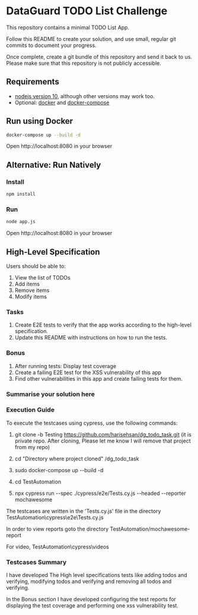 # DataGuard TODO List Challenge

This repository contains a minimal TODO List App.

Follow this README to create your solution, and use small, regular git
commits to document your progress.

Once complete, create a git bundle of this repository and send it back
to us. Please make sure that this repository is not publicly accessible.

## Requirements

- [nodejs version 10](https://nodejs.org/), although other versions may
  work too.
- Optional: [docker](https://docs.docker.com/) and [docker-compose](https://docs.docker.com/compose/)

## Run using Docker

```sh
docker-compose up --build -d
```

Open http://localhost:8080 in your browser

## Alternative: Run Natively

### Install

```sh
npm install
```

### Run

```sh
node app.js
```

Open http://localhost:8080 in your browser

## High-Level Specification

Users should be able to:

1. View the list of TODOs
2. Add items
3. Remove items
4. Modify items

### Tasks

1. Create E2E tests to verify that the app works according to the
   high-level specification.
2. Update this README with instructions on how to run the tests.

### Bonus

1. After running tests: Display test coverage
2. Create a failing E2E test for the XSS vulnerability of this app
3. Find other vulnerabilities in this app and create failing tests for
   them.

### Summarise your solution here

### Execution Guide

To execute the testcases using cypress, use the following commands:

1) git clone -b Testing https://github.com/harisehsan/dg_todo_task.git (it is private repo. After cloning, Please let me know I will remove that project from my repo)

2) cd "Directory where project cloned" /dg_todo_task

3) sudo docker-compose up --build -d

4) cd TestAutomation

5) npx cypress run --spec ./cypress/e2e/Tests.cy.js --headed  --reporter mochawesome

The testcases are written in the 'Tests.cy.js' file in the directory TestAutomation\cypress\e2e\Tests.cy.js

In order to view reports goto the directory TestAutomation/mochawesome-report

For video, TestAutomation\cypress\videos

### Testcases Summary

I have developed The High level specifications tests like adding todos and verifying, modifying todos and verifying and removing all todos and verifying.

In the Bonus section I have developed configuring the test reports for displaying the test coverage and performing one xss vulnerability test.
